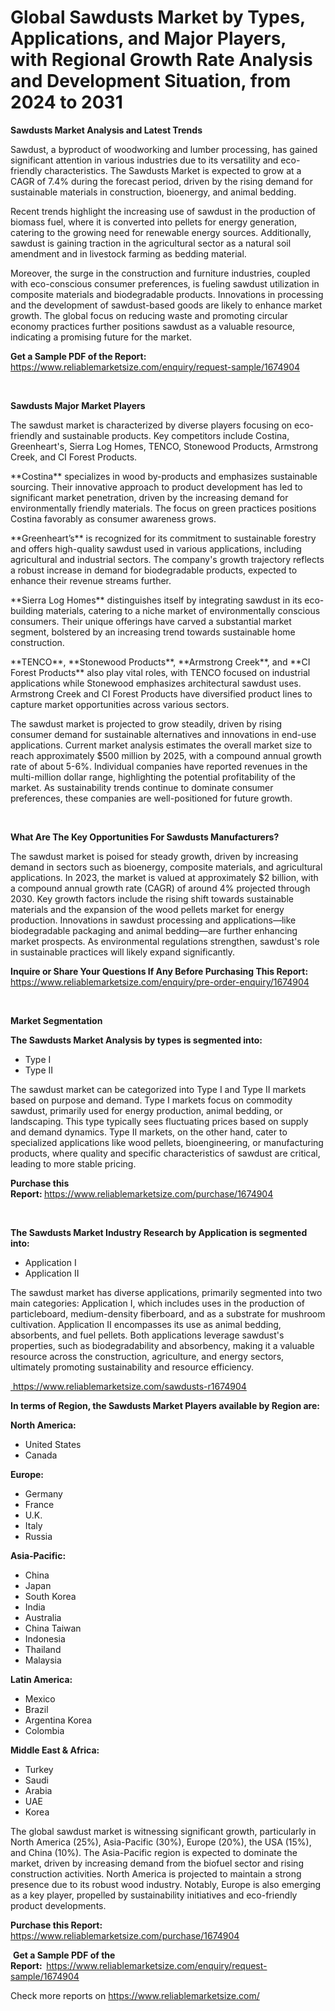 <p><h1>Global Sawdusts Market by Types, Applications, and Major Players, with Regional Growth Rate Analysis and Development Situation, from 2024 to 2031</h1></p><p><strong>Sawdusts Market Analysis and Latest Trends</strong></p>
<p><p>Sawdust, a byproduct of woodworking and lumber processing, has gained significant attention in various industries due to its versatility and eco-friendly characteristics. The Sawdusts Market is expected to grow at a CAGR of 7.4% during the forecast period, driven by the rising demand for sustainable materials in construction, bioenergy, and animal bedding. </p><p>Recent trends highlight the increasing use of sawdust in the production of biomass fuel, where it is converted into pellets for energy generation, catering to the growing need for renewable energy sources. Additionally, sawdust is gaining traction in the agricultural sector as a natural soil amendment and in livestock farming as bedding material. </p><p>Moreover, the surge in the construction and furniture industries, coupled with eco-conscious consumer preferences, is fueling sawdust utilization in composite materials and biodegradable products. Innovations in processing and the development of sawdust-based goods are likely to enhance market growth. The global focus on reducing waste and promoting circular economy practices further positions sawdust as a valuable resource, indicating a promising future for the market.</p></p>
<p><strong>Get a Sample PDF of the Report:&nbsp;</strong> <a href="https://www.reliablemarketsize.com/enquiry/request-sample/1674904?utm_campaign=1103&utm_medium=2&utm_source=Github&utm_content=ia&utm_term=28122024&utm_id=sawdusts">https://www.reliablemarketsize.com/enquiry/request-sample/1674904</a></p>
<p>&nbsp;</p>
<p><strong>Sawdusts Major Market Players</strong></p>
<p><p>The sawdust market is characterized by diverse players focusing on eco-friendly and sustainable products. Key competitors include Costina, Greenheart's, Sierra Log Homes, TENCO, Stonewood Products, Armstrong Creek, and CI Forest Products. </p><p>**Costina** specializes in wood by-products and emphasizes sustainable sourcing. Their innovative approach to product development has led to significant market penetration, driven by the increasing demand for environmentally friendly materials. The focus on green practices positions Costina favorably as consumer awareness grows.</p><p>**Greenheart’s** is recognized for its commitment to sustainable forestry and offers high-quality sawdust used in various applications, including agricultural and industrial sectors. The company's growth trajectory reflects a robust increase in demand for biodegradable products, expected to enhance their revenue streams further.</p><p>**Sierra Log Homes** distinguishes itself by integrating sawdust in its eco-building materials, catering to a niche market of environmentally conscious consumers. Their unique offerings have carved a substantial market segment, bolstered by an increasing trend towards sustainable home construction.</p><p>**TENCO**, **Stonewood Products**, **Armstrong Creek**, and **CI Forest Products** also play vital roles, with TENCO focused on industrial applications while Stonewood emphasizes architectural sawdust uses. Armstrong Creek and CI Forest Products have diversified product lines to capture market opportunities across various sectors.</p><p>The sawdust market is projected to grow steadily, driven by rising consumer demand for sustainable alternatives and innovations in end-use applications. Current market analysis estimates the overall market size to reach approximately $500 million by 2025, with a compound annual growth rate of about 5-6%. Individual companies have reported revenues in the multi-million dollar range, highlighting the potential profitability of the market. As sustainability trends continue to dominate consumer preferences, these companies are well-positioned for future growth.</p></p>
<p>&nbsp;</p>
<p><strong>What Are The Key Opportunities For Sawdusts Manufacturers?</strong></p>
<p><p>The sawdust market is poised for steady growth, driven by increasing demand in sectors such as bioenergy, composite materials, and agricultural applications. In 2023, the market is valued at approximately $2 billion, with a compound annual growth rate (CAGR) of around 4% projected through 2030. Key growth factors include the rising shift towards sustainable materials and the expansion of the wood pellets market for energy production. Innovations in sawdust processing and applications—like biodegradable packaging and animal bedding—are further enhancing market prospects. As environmental regulations strengthen, sawdust's role in sustainable practices will likely expand significantly.</p></p>
<p><strong>Inquire or Share Your Questions If Any Before Purchasing This Report:</strong> <a href="https://www.reliablemarketsize.com/enquiry/pre-order-enquiry/1674904?utm_campaign=1103&utm_medium=2&utm_source=Github&utm_content=ia&utm_term=28122024&utm_id=sawdusts">https://www.reliablemarketsize.com/enquiry/pre-order-enquiry/1674904</a></p>
<p>&nbsp;</p>
<p><strong>Market Segmentation</strong></p>
<p><strong>The Sawdusts Market Analysis by types is segmented into:</strong></p>
<p><ul><li>Type I</li><li>Type II</li></ul></p>
<p><p>The sawdust market can be categorized into Type I and Type II markets based on purpose and demand. Type I markets focus on commodity sawdust, primarily used for energy production, animal bedding, or landscaping. This type typically sees fluctuating prices based on supply and demand dynamics. Type II markets, on the other hand, cater to specialized applications like wood pellets, bioengineering, or manufacturing products, where quality and specific characteristics of sawdust are critical, leading to more stable pricing.</p></p>
<p><strong>Purchase this Report:&nbsp;</strong><a href="https://www.reliablemarketsize.com/purchase/1674904?utm_campaign=1103&utm_medium=2&utm_source=Github&utm_content=ia&utm_term=28122024&utm_id=sawdusts">https://www.reliablemarketsize.com/purchase/1674904</a></p>
<p>&nbsp;</p>
<p><strong>The Sawdusts Market Industry Research by Application is segmented into:</strong></p>
<p><ul><li>Application I</li><li>Application II</li></ul></p>
<p><p>The sawdust market has diverse applications, primarily segmented into two main categories: Application I, which includes uses in the production of particleboard, medium-density fiberboard, and as a substrate for mushroom cultivation. Application II encompasses its use as animal bedding, absorbents, and fuel pellets. Both applications leverage sawdust's properties, such as biodegradability and absorbency, making it a valuable resource across the construction, agriculture, and energy sectors, ultimately promoting sustainability and resource efficiency.</p></p>
<p><a href="https://www.reliablemarketsize.com/sawdusts-r1674904?utm_campaign=1103&utm_medium=2&utm_source=Github&utm_content=ia&utm_term=28122024&utm_id=sawdusts">&nbsp;https://www.reliablemarketsize.com/sawdusts-r1674904</a></p>
<p><strong>In terms of Region, the Sawdusts Market Players available by Region are:</strong></p>
<p>
    <p> <strong> North America: </strong>
        <ul>
            <li>United States</li>
            <li>Canada</li>
        </ul>
        </p> 
    <p> <strong> Europe: </strong>
        <ul>
            <li>Germany</li>
            <li>France</li>
            <li>U.K.</li>
            <li>Italy</li>
            <li>Russia</li>
        </ul>
        </p> 
    <p> <strong> Asia-Pacific: </strong>
        <ul>
            <li>China</li>
            <li>Japan</li>
            <li>South Korea</li>
            <li>India</li>
            <li>Australia</li>
            <li>China Taiwan</li>
            <li>Indonesia</li>
            <li>Thailand</li>
            <li>Malaysia</li>
        </ul>
        </p> 
    <p> <strong> Latin America: </strong>
        <ul>
            <li>Mexico</li>
            <li>Brazil</li>
            <li>Argentina Korea</li>
            <li>Colombia</li>
        </ul>
        </p> 
    <p> <strong> Middle East & Africa: </strong>
        <ul>
            <li>Turkey</li>
            <li>Saudi</li>
            <li>Arabia</li>
            <li>UAE</li>
            <li>Korea</li>
        </ul>
    </p>
    </p>
<p><p>The global sawdust market is witnessing significant growth, particularly in North America (25%), Asia-Pacific (30%), Europe (20%), the USA (15%), and China (10%). The Asia-Pacific region is expected to dominate the market, driven by increasing demand from the biofuel sector and rising construction activities. North America is projected to maintain a strong presence due to its robust wood industry. Notably, Europe is also emerging as a key player, propelled by sustainability initiatives and eco-friendly product developments.</p></p>
<p><strong>Purchase this Report: </strong><a href="https://www.reliablemarketsize.com/purchase/1674904?utm_campaign=1103&utm_medium=2&utm_source=Github&utm_content=ia&utm_term=28122024&utm_id=sawdusts">https://www.reliablemarketsize.com/purchase/1674904</a></p>
<p>&nbsp;<strong>Get a Sample PDF of the Report:&nbsp;&nbsp;</strong><a href="https://www.reliablemarketsize.com/enquiry/request-sample/1674904?utm_campaign=1103&utm_medium=2&utm_source=Github&utm_content=ia&utm_term=28122024&utm_id=sawdusts">https://www.reliablemarketsize.com/enquiry/request-sample/1674904</a></p>
<p><strong></strong></p>
<p>Check more reports on <a href="https://www.reliablemarketsize.com/?utm_campaign=1103&utm_medium=2&utm_source=Github&utm_content=ia&utm_term=28122024&utm_id=sawdusts">https://www.reliablemarketsize.com/</a></p>